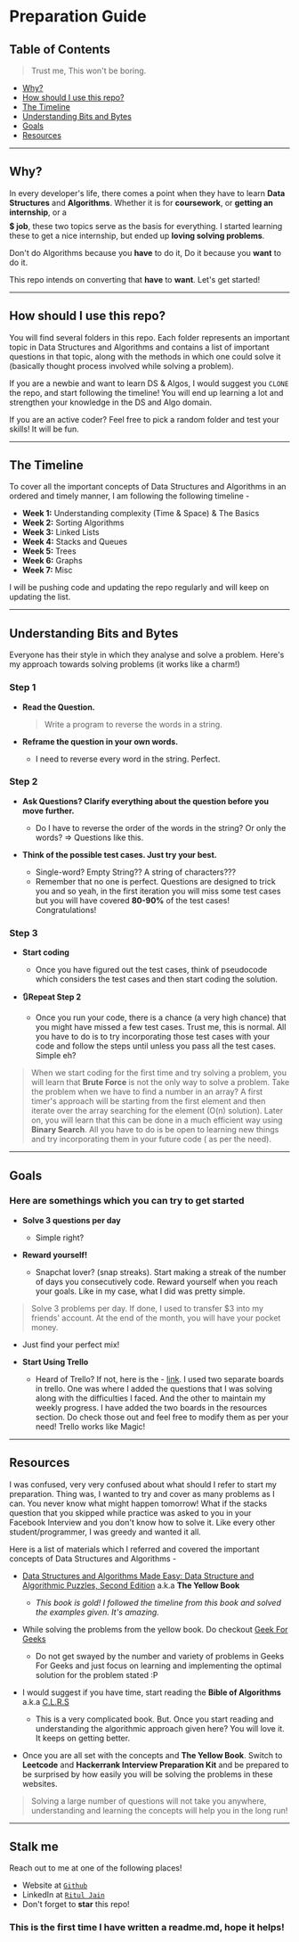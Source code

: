 # Preparation Guide

## Table of Contents

> Trust me, This won't be boring.

- [Why?](#why)
- [How should I use this repo?](#how-should-i-use-this-repo)
- [The Timeline](#the-timeline)
- [Understanding Bits and Bytes](#understanding-bits-and-bytes)
- [Goals](#goals)
- [Resources](#resources)


---

## Why?

In every developer's life, there comes a point when they have to learn **Data Structures** and **Algorithms**. Whether it is for **coursework**, or **getting an internship**, or a **$$$$$ job**, these two topics serve as the basis for everything. I started learning these to get a nice internship, but ended up **loving solving problems**. 

Don't do Algorithms because you **have** to do it, Do it because you **want** to do it.

This repo intends on converting that **have** to **want**.
Let's get started!

---

## How should I use this repo?

You will find several folders in this repo. Each folder represents an important topic in Data Structures and Algorithms and contains a list of important questions in that topic, along with the methods in which one could solve it (basically thought process involved while solving a problem).

If you are a newbie and want to learn DS & Algos, I would suggest you `CLONE` the repo, and start following the timeline! You will end up learning a lot and strengthen your knowledge in the DS and Algo domain.

If you are an active coder? Feel free to pick a random folder and test your skills! It will be fun.

---

## The Timeline

To cover all the important concepts of Data Structures and Algorithms in an ordered and timely manner, I am following the following timeline - 

- **Week 1:** Understanding complexity (Time & Space) & The Basics
- **Week 2:** Sorting Algorithms
- **Week 3:** Linked Lists
- **Week 4:** Stacks and Queues
- **Week 5:** Trees
- **Week 6:** Graphs
- **Week 7:** Misc

I will be pushing code and updating the repo regularly and will keep on updating the list.

---

## Understanding Bits and Bytes

Everyone has their style in which they analyse and solve a problem. Here's my approach towards solving problems (it works like a charm!) 

### Step 1

- **Read the Question.**
    > Write a program to reverse the words in a string.

- **Reframe the question in your own words.**
    - I need to reverse every word in the string. Perfect.

### Step 2

- **Ask Questions? Clarify everything about the question before you move further.**
  - Do I have to reverse the order of the words in the string? Or only the words? => Questions like this.
 
- **Think of the possible test cases. Just try your best.**
  - Single-word? Empty String?? A string of characters???
  - Remember that no one is perfect. Questions are designed to trick you and so yeah, in the first iteration you will miss some test cases but you will have covered **80-90%** of the test cases! Congratulations!

### Step 3

- **Start coding**
  - Once you have figured out the test cases, think of pseudocode which considers the test cases and then start coding the solution.
  
- **🔃Repeat Step 2**
  - Once you run your code, there is a chance (a very high chance) that you might have missed a few test cases. Trust me, this is normal. All you have to do is to try incorporating those test cases with your code and follow the steps until unless you pass all the test cases. 
  Simple eh?


> When we start coding for the first time and try solving a problem, you will learn that **Brute Force** is not the only way to solve a problem. Take the problem when we have to find a number in an array? A first timer's approach will be starting from the first element and then iterate over the array searching for the element (O(n) solution). Later on, you will learn that this can be done in a much efficient way using **Binary Search**. All you have to do is be open to learning new things and try incorporating them in your future code ( as per the need).

---

## Goals

### Here are somethings which you can try to get started

- **Solve 3 questions per day**
  - Simple right?
  
- **Reward yourself!**
  - Snapchat lover? (snap streaks). Start making a streak of the number of days you consecutively code. Reward yourself when you reach your goals. Like in my case, what I did was pretty simple.
  
> Solve 3 problems per day. If done, I used to transfer $3 into my friends' account. At the end of the month, you will have your pocket money.
  
  - Just find your perfect mix!
  
- **Start Using Trello**
  - Heard of Trello? If not, here is the - <a href="https://trello.com" target="_blank">link</a>. I used two separate boards in trello. One was where I added the questions that I was solving along with the difficulties I faced. And the other to maintain my weekly progress. I have added the two boards in the resources section. 
  Do check those out and feel free to modify them as per your need! Trello works like Magic!

---

## Resources

I was confused, very very confused about what should I refer to start my preparation. Thing was, I wanted to try and cover as many problems as I can. You never know what might happen tomorrow! What if the stacks question that you skipped while practice was asked to you in your Facebook Interview and you don't know how to solve it. Like every other student/programmer, I was greedy and wanted it all.

Here is a list of materials which I referred and covered the important concepts of Data Structures and Algorithms - 

  - <a href="https://www.docdroid.net/ZPfHmS5/data-structures-and-algorithms-narasimha-karumanchi.pdf" target="_blank">Data Structures and Algorithms Made Easy: Data Structure and Algorithmic Puzzles, Second Edition</a> a.k.a **The Yellow Book**
    - *This book is gold! I followed the timeline from this book and solved the examples given. It's amazing.*
    
  - While solving the problems from the yellow book. Do checkout <a href="https://geeksforgeeks.org/" target="_blank">Geek For Geeks</a>
      - Do not get swayed by the number and variety of problems in Geeks For Geeks and just focus on learning and implementing the optimal solution for the problem stated :P
      
  - I would suggest if you have time,  start reading the **Bible of Algorithms** a.k.a <a href="https://ms.sapientia.ro/~kasa/Algorithms_3rd.pdf" target="_blank">C.L.R.S</a>
      - This is a very complicated book. But. Once you start reading and understanding the algorithmic approach given here? You will love it. It keeps on getting better.
      
  - Once you are all set with the concepts and **The Yellow Book**. Switch to **Leetcode** and **Hackerrank Interview Preparation Kit** and be prepared to be surprised by how easily you will be solving the problems in these websites.
  
>Solving a large number of questions will not take you anywhere, understanding and learning the concepts will help you in the long run!

---


## Stalk me

Reach out to me at one of the following places!

- Website at <a href="http://lutir.github.io" target="_blank">`Github`</a>
- LinkedIn at <a href="https://www.linkedin.com/in/ritul-jain" target="_blank">`Ritul Jain`</a>
- Don't forget to **star** this repo!

### This is the first time I have written a readme.md, hope it helps!
